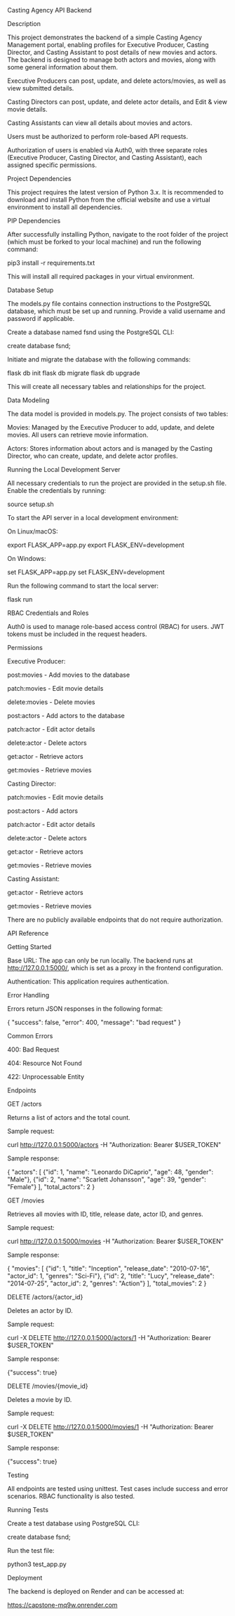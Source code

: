 Casting Agency API Backend

Description

This project demonstrates the backend of a simple Casting Agency Management portal, enabling profiles for Executive Producer, Casting Director, and Casting Assistant to post details of new movies and actors. The backend is designed to manage both actors and movies, along with some general information about them.

Executive Producers can post, update, and delete actors/movies, as well as view submitted details.

Casting Directors can post, update, and delete actor details, and Edit & view movie details.

Casting Assistants can view all details about movies and actors.

Users must be authorized to perform role-based API requests.

Authorization of users is enabled via Auth0, with three separate roles (Executive Producer, Casting Director, and Casting Assistant), each assigned specific permissions.

Project Dependencies

This project requires the latest version of Python 3.x. It is recommended to download and install Python from the official website and use a virtual environment to install all dependencies.

PIP Dependencies

After successfully installing Python, navigate to the root folder of the project (which must be forked to your local machine) and run the following command:

pip3 install -r requirements.txt

This will install all required packages in your virtual environment.

Database Setup

The models.py file contains connection instructions to the PostgreSQL database, which must be set up and running. Provide a valid username and password if applicable.

Create a database named fsnd using the PostgreSQL CLI:

create database fsnd;

Initiate and migrate the database with the following commands:

flask db init
flask db migrate
flask db upgrade

This will create all necessary tables and relationships for the project.

Data Modeling

The data model is provided in models.py. The project consists of two tables:

Movies: Managed by the Executive Producer to add, update, and delete movies. All users can retrieve movie information.

Actors: Stores information about actors and is managed by the Casting Director, who can create, update, and delete actor profiles.

Running the Local Development Server

All necessary credentials to run the project are provided in the setup.sh file. Enable the credentials by running:

source setup.sh

To start the API server in a local development environment:

On Linux/macOS:

export FLASK_APP=app.py
export FLASK_ENV=development

On Windows:

set FLASK_APP=app.py
set FLASK_ENV=development

Run the following command to start the local server:

flask run

RBAC Credentials and Roles

Auth0 is used to manage role-based access control (RBAC) for users. JWT tokens must be included in the request headers.

Permissions

Executive Producer: 

post:movies - Add movies to the database

patch:movies - Edit movie details

delete:movies - Delete movies

post:actors - Add actors to the database

patch:actor - Edit actor details

delete:actor - Delete actors

get:actor - Retrieve actors

get:movies - Retrieve movies

Casting Director:

patch:movies - Edit movie details

post:actors - Add actors

patch:actor - Edit actor details

delete:actor - Delete actors

get:actor - Retrieve actors

get:movies - Retrieve movies

Casting Assistant:

get:actor - Retrieve actors

get:movies - Retrieve movies

There are no publicly available endpoints that do not require authorization.

API Reference

Getting Started

Base URL: The app can only be run locally. The backend runs at http://127.0.0.1:5000/, which is set as a proxy in the frontend configuration.

Authentication: This application requires authentication.

Error Handling

Errors return JSON responses in the following format:

{
    "success": false,
    "error": 400,
    "message": "bad request"
}

Common Errors

400: Bad Request

404: Resource Not Found

422: Unprocessable Entity

Endpoints

GET /actors

Returns a list of actors and the total count.

Sample request:

curl http://127.0.0.1:5000/actors -H "Authorization: Bearer $USER_TOKEN"

Sample response:

{
    "actors": [
        {"id": 1, "name": "Leonardo DiCaprio", "age": 48, "gender": "Male"},
        {"id": 2, "name": "Scarlett Johansson", "age": 39, "gender": "Female"}
    ],
    "total_actors": 2
}

GET /movies

Retrieves all movies with ID, title, release date, actor ID, and genres.

Sample request:

curl http://127.0.0.1:5000/movies -H "Authorization: Bearer $USER_TOKEN"

Sample response:

{
  "movies": [
        {"id": 1, "title": "Inception", "release_date": "2010-07-16", "actor_id": 1, "genres": "Sci-Fi"},
        {"id": 2, "title": "Lucy", "release_date": "2014-07-25", "actor_id": 2, "genres": "Action"}
    ],
  "total_movies": 2
}

DELETE /actors/{actor_id}

Deletes an actor by ID.

Sample request:

curl -X DELETE http://127.0.0.1:5000/actors/1 -H "Authorization: Bearer $USER_TOKEN"

Sample response:

{"success": true}

DELETE /movies/{movie_id}

Deletes a movie by ID.

Sample request:

curl -X DELETE http://127.0.0.1:5000/movies/1 -H "Authorization: Bearer $USER_TOKEN"

Sample response:

{"success": true}

Testing

All endpoints are tested using unittest. Test cases include success and error scenarios. RBAC functionality is also tested.

Running Tests

Create a test database using PostgreSQL CLI:

create database fsnd;

Run the test file:

python3 test_app.py

Deployment

The backend is deployed on Render and can be accessed at:

https://capstone-mq9w.onrender.com

